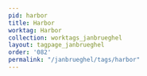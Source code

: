 ```yaml
---
pid: harbor
title: Harbor
worktag: Harbor
collection: worktags_janbrueghel
layout: tagpage_janbrueghel
order: '082'
permalink: "/janbrueghel/tags/harbor"
---
```

